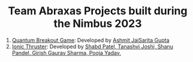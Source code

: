 <h1  style="text-align:center">Team Abraxas Projects built during the Nimbus 2023</h1>

1) <a href="./Quantum Breakout Game">Quantum Breakout Game</a>: Developed by <a href="https://jaisarita.vercel.app/" target="_blank">Ashmit JaiSarita Gupta</a>
2) <a href="https://github.com/shabdpatel/Ionic_thruster/blob/main/README.md">Ionic Thruster</a>: Developed by <a href="https://www.linkedin.com/in/shabdpatel8757" target="_blank">Shabd Patel, </a><a href="https://www.linkedin.com/in/tanashvi-joshi-528412255?utm_source=share&utm_campaign=share_via&utm_content=profile&utm_medium=android_app" target="_blank">Tanashvi Joshi,  </a><a href="https://www.linkedin.com/in/shanu-kumari-1831a1230/" target="_blank">Shanu Pandel, </a><a href="https://www.linkedin.com/in/girish-gaurav-sharma-b0a10b229/" target="_blank">Girish Gaurav Sharma, </a><a href="https://www.linkedin.com/in/pooja-yadav-b67540232/" target="_blank">Pooja Yadav, </a>

